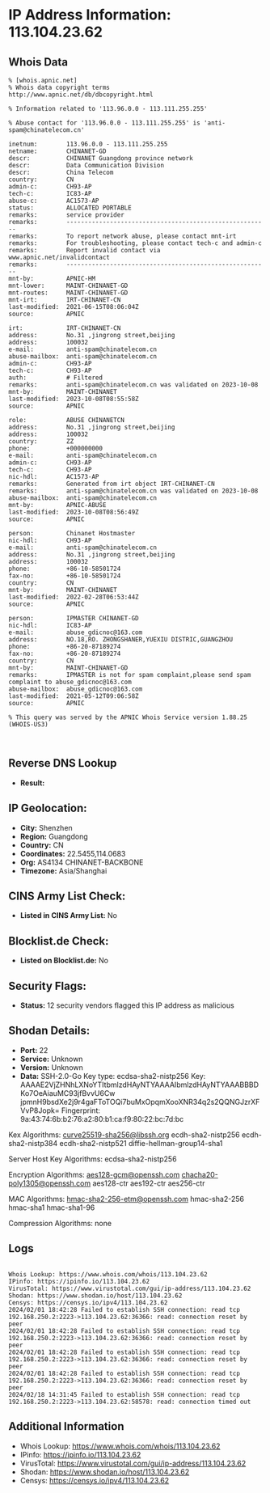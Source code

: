 # IP Address Information: 113.104.23.62

## Whois Data
```
% [whois.apnic.net]
% Whois data copyright terms    http://www.apnic.net/db/dbcopyright.html

% Information related to '113.96.0.0 - 113.111.255.255'

% Abuse contact for '113.96.0.0 - 113.111.255.255' is 'anti-spam@chinatelecom.cn'

inetnum:        113.96.0.0 - 113.111.255.255
netname:        CHINANET-GD
descr:          CHINANET Guangdong province network
descr:          Data Communication Division
descr:          China Telecom
country:        CN
admin-c:        CH93-AP
tech-c:         IC83-AP
abuse-c:        AC1573-AP
status:         ALLOCATED PORTABLE
remarks:        service provider
remarks:        --------------------------------------------------------
remarks:        To report network abuse, please contact mnt-irt
remarks:        For troubleshooting, please contact tech-c and admin-c
remarks:        Report invalid contact via www.apnic.net/invalidcontact
remarks:        --------------------------------------------------------
mnt-by:         APNIC-HM
mnt-lower:      MAINT-CHINANET-GD
mnt-routes:     MAINT-CHINANET-GD
mnt-irt:        IRT-CHINANET-CN
last-modified:  2021-06-15T08:06:04Z
source:         APNIC

irt:            IRT-CHINANET-CN
address:        No.31 ,jingrong street,beijing
address:        100032
e-mail:         anti-spam@chinatelecom.cn
abuse-mailbox:  anti-spam@chinatelecom.cn
admin-c:        CH93-AP
tech-c:         CH93-AP
auth:           # Filtered
remarks:        anti-spam@chinatelecom.cn was validated on 2023-10-08
mnt-by:         MAINT-CHINANET
last-modified:  2023-10-08T08:55:58Z
source:         APNIC

role:           ABUSE CHINANETCN
address:        No.31 ,jingrong street,beijing
address:        100032
country:        ZZ
phone:          +000000000
e-mail:         anti-spam@chinatelecom.cn
admin-c:        CH93-AP
tech-c:         CH93-AP
nic-hdl:        AC1573-AP
remarks:        Generated from irt object IRT-CHINANET-CN
remarks:        anti-spam@chinatelecom.cn was validated on 2023-10-08
abuse-mailbox:  anti-spam@chinatelecom.cn
mnt-by:         APNIC-ABUSE
last-modified:  2023-10-08T08:56:49Z
source:         APNIC

person:         Chinanet Hostmaster
nic-hdl:        CH93-AP
e-mail:         anti-spam@chinatelecom.cn
address:        No.31 ,jingrong street,beijing
address:        100032
phone:          +86-10-58501724
fax-no:         +86-10-58501724
country:        CN
mnt-by:         MAINT-CHINANET
last-modified:  2022-02-28T06:53:44Z
source:         APNIC

person:         IPMASTER CHINANET-GD
nic-hdl:        IC83-AP
e-mail:         abuse_gdicnoc@163.com
address:        NO.18,RO. ZHONGSHANER,YUEXIU DISTRIC,GUANGZHOU
phone:          +86-20-87189274
fax-no:         +86-20-87189274
country:        CN
mnt-by:         MAINT-CHINANET-GD
remarks:        IPMASTER is not for spam complaint,please send spam complaint to abuse_gdicnoc@163.com
abuse-mailbox:  abuse_gdicnoc@163.com
last-modified:  2021-05-12T09:06:58Z
source:         APNIC

% This query was served by the APNIC Whois Service version 1.88.25 (WHOIS-US3)



```
## Reverse DNS Lookup
- **Result:** 

## IP Geolocation:
- **City:** Shenzhen
- **Region:** Guangdong
- **Country:** CN
- **Coordinates:** 22.5455,114.0683
- **Org:** AS4134 CHINANET-BACKBONE
- **Timezone:** Asia/Shanghai

## CINS Army List Check:
- **Listed in CINS Army List:** 
No

## Blocklist.de Check:
- **Listed on Blocklist.de:** 
No

## Security Flags:
- **Status:** 12 security vendors flagged this IP address as malicious

## Shodan Details:
- **Port:** 22
- **Service:** Unknown
- **Version:** Unknown
- **Data:** SSH-2.0-Go
Key type: ecdsa-sha2-nistp256
Key: AAAAE2VjZHNhLXNoYTItbmlzdHAyNTYAAAAIbmlzdHAyNTYAAABBBDKo7OeAiauMC93jfBvvU6Cw
jpmnH9bsdXe2j9r4gaFToTOQi7buMxOpqmXooXNR34q2s2QQNGJzrXFVvP8Jopk=
Fingerprint: 9a:43:74:6b:b2:76:a2:80:b1:ca:f9:80:22:bc:7d:bc

Kex Algorithms:
	curve25519-sha256@libssh.org
	ecdh-sha2-nistp256
	ecdh-sha2-nistp384
	ecdh-sha2-nistp521
	diffie-hellman-group14-sha1

Server Host Key Algorithms:
	ecdsa-sha2-nistp256

Encryption Algorithms:
	aes128-gcm@openssh.com
	chacha20-poly1305@openssh.com
	aes128-ctr
	aes192-ctr
	aes256-ctr

MAC Algorithms:
	hmac-sha2-256-etm@openssh.com
	hmac-sha2-256
	hmac-sha1
	hmac-sha1-96

Compression Algorithms:
	none


## Logs
```

Whois Lookup: https://www.whois.com/whois/113.104.23.62
IPinfo: https://ipinfo.io/113.104.23.62
VirusTotal: https://www.virustotal.com/gui/ip-address/113.104.23.62
Shodan: https://www.shodan.io/host/113.104.23.62
Censys: https://censys.io/ipv4/113.104.23.62
2024/02/01 18:42:28 Failed to establish SSH connection: read tcp 192.168.250.2:2223->113.104.23.62:36366: read: connection reset by peer
2024/02/01 18:42:28 Failed to establish SSH connection: read tcp 192.168.250.2:2223->113.104.23.62:36366: read: connection reset by peer
2024/02/01 18:42:28 Failed to establish SSH connection: read tcp 192.168.250.2:2223->113.104.23.62:36366: read: connection reset by peer
2024/02/01 18:42:28 Failed to establish SSH connection: read tcp 192.168.250.2:2223->113.104.23.62:36366: read: connection reset by peer
2024/02/18 14:31:45 Failed to establish SSH connection: read tcp 192.168.250.2:2223->113.104.23.62:58578: read: connection timed out

```
## Additional Information
- Whois Lookup: https://www.whois.com/whois/113.104.23.62
- IPinfo: https://ipinfo.io/113.104.23.62
- VirusTotal: https://www.virustotal.com/gui/ip-address/113.104.23.62
- Shodan: https://www.shodan.io/host/113.104.23.62
- Censys: https://censys.io/ipv4/113.104.23.62

